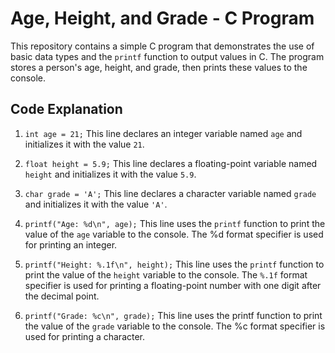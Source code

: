 # Age, Height, and Grade - C Program

This repository contains a simple C program that demonstrates the use of basic data types and the `printf` function to output values in C. The program stores a person's age, height, and grade, then prints these values to the console.

## Code Explanation

1. `int age = 21;`
This line declares an integer variable named `age` and initializes it with the value `21`.

2. `float height = 5.9;`
This line declares a floating-point variable named `height` and initializes it with the value `5.9`.

3. `char grade = 'A';`
This line declares a character variable named `grade` and initializes it with the value `'A'`.

4. `printf("Age: %d\n", age);`
This line uses the `printf` function to print the value of the `age` variable to the console. The %d format specifier is used for printing an integer.

5. `printf("Height: %.1f\n", height);`
This line uses the `printf` function to print the value of the `height` variable to the console. The `%.1f` format specifier is used for printing a floating-point number with one digit after the decimal point.

6. `printf("Grade: %c\n", grade);`
This line uses the printf function to print the value of the `grade` variable to the console. The %c format specifier is used for printing a character.